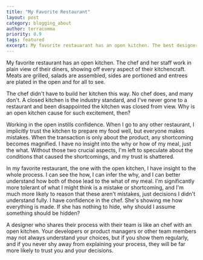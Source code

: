 ```yaml
---
title: "My Favorite Restaurant"
layout: post
category: blogging_about
author: terracomma
priority: 0.9
tags: featured
excerpt: My favorite restauarant has an open kitchen. The best designers do too.
---
```


My favorite restaurant has an open kitchen. The chef and her staff work in plain view of their diners, showing off every aspect of their kitchencraft. Meats are grilled, salads are assembled, sides are portioned and entrees are plated in the open and for all to see.

The chef didn't have to build her kitchen this way. No chef does, and many don't. A closed kitchen is the industry standard, and I've never gone to a restaurant and been disappointed the kitchen was closed from view. Why is an open kitchen cause for such excitement, then?

Working in the open instills confidence. When I go to any other restaurant, I implicitly trust the kitchen to prepare my food well, but everyone makes mistakes. When the transaction is only about the product, any shortcoming becomes magnified. I have no insight into the why or how of my meal, just the what. Without those two crucial aspects, I'm left to speculate about the conditions that caused the shortcomings, and my trust is shattered.

In my favorite restaurant, the one with the open kitchen, I have insight to the whole process. I can see the how, I can infer the why, and I can better understand how both of those lead to the what of my meal. I'm significantly more tolerant of what I might think is a mistake or shortcoming, and I'm much more likely to reason that these aren't mistakes, just decisions I didn't understand fully. I have confidence in the chef. She's showing me how everything is made. If she has nothing to hide, why should I assume something should be hidden?

A designer who shares their process with their team is like an chef with an open kitchen. Your developers or product managers or other team members may not always understand your choices, but if you show them regularly, and if you never shy away from explaining your process, they will be far more likely to trust you and your decisions.